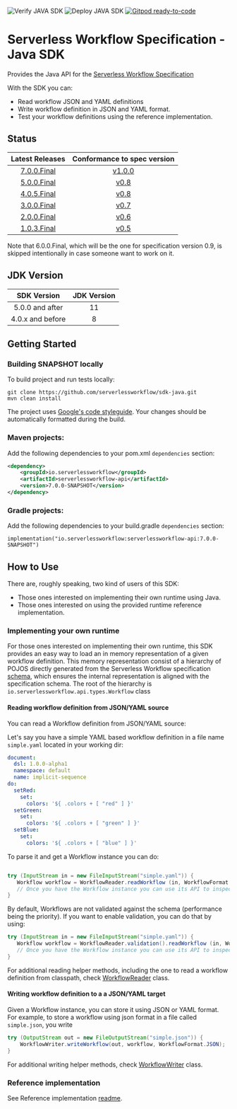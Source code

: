 ![Verify JAVA SDK](https://github.com/serverlessworkflow/sdk-java/workflows/Verify%20JAVA%20SDK/badge.svg)
![Deploy JAVA SDK](https://github.com/serverlessworkflow/sdk-java/workflows/Deploy%20JAVA%20SDK/badge.svg) [![Gitpod ready-to-code](https://img.shields.io/badge/Gitpod-ready--to--code-blue?logo=gitpod)](https://gitpod.io/#https://github.com/serverlessworkflow/sdk-java)

# Serverless Workflow Specification - Java SDK

Provides the Java API for the [Serverless Workflow Specification](https://github.com/serverlessworkflow/specification)

With the SDK you can:

* Read workflow JSON and YAML definitions
* Write workflow definition in JSON and YAML format. 
* Test your workflow definitions using the reference implementation. 


## Status

| Latest Releases | Conformance to spec version |
| :---: | :---: |
| [7.0.0.Final](https://github.com/serverlessworkflow/sdk-java/releases/tag/7.0.0.Final) | [v1.0.0](https://github.com/serverlessworkflow/specification/tree/1.0.x) |
| [5.0.0.Final](https://github.com/serverlessworkflow/sdk-java/releases/tag/5.0.0.Final) | [v0.8](https://github.com/serverlessworkflow/specification/tree/0.8.x) |
| [4.0.5.Final](https://github.com/serverlessworkflow/sdk-java/releases/tag/4.0.5.Final) | [v0.8](https://github.com/serverlessworkflow/specification/tree/0.8.x) |
| [3.0.0.Final](https://github.com/serverlessworkflow/sdk-java/releases/tag/3.0.0.Final) | [v0.7](https://github.com/serverlessworkflow/specification/tree/0.7.x) |
| [2.0.0.Final](https://github.com/serverlessworkflow/sdk-java/releases/tag/2.0.0.Final) | [v0.6](https://github.com/serverlessworkflow/specification/tree/0.6.x) |
| [1.0.3.Final](https://github.com/serverlessworkflow/sdk-java/releases/tag/1.0.3.Final) | [v0.5](https://github.com/serverlessworkflow/specification/tree/0.5.x) |

Note that 6.0.0.Final, which will be the one for specification version 0.9, is skipped intentionally in case someone want to work on it. 

## JDK Version

| SDK Version | JDK Version |
| :---: | :---: |
| 5.0.0 and after | 11 |
| 4.0.x and before | 8 | 

## Getting Started


### Building SNAPSHOT locally

To build project and run tests locally:

```
git clone https://github.com/serverlessworkflow/sdk-java.git
mvn clean install
```

The project uses [Google's code styleguide](https://google.github.io/styleguide/javaguide.html).
Your changes should be automatically formatted during the build.

### Maven projects:

Add the following dependencies to your pom.xml `dependencies` section:

```xml
<dependency>
    <groupId>io.serverlessworkflow</groupId>
    <artifactId>serverlessworkflow-api</artifactId>
    <version>7.0.0-SNAPSHOT</version>
</dependency>
```

### Gradle projects:

 Add the following dependencies to your build.gradle `dependencies` section:

```text
implementation("io.serverlessworkflow:serverlessworkflow-api:7.0.0-SNAPSHOT")
```

## How to Use 

There are, roughly speaking, two kind of users of this SDK:
 * Those ones interested on implementing their own runtime using Java.
 * Those ones interested on using the provided runtime reference implementation. 

### Implementing your own runtime 

For those ones interested on implementing their own runtime, this SDK provides an easy way to load an in memory representation of a given workflow definition.
This memory representation consist of a hierarchy of POJOS directly generated from the Serverless Workflow specification [schema](api/src/main/resources/schema/workflow.yaml), which ensures the internal representation is aligned with the specification schema. The root of the hierarchy is `io.serverlessworkflow.api.types.Workflow` class

#### Reading workflow definition from JSON/YAML source

You can read a Workflow definition from JSON/YAML source:

Let's say you have a simple YAML based workflow definition in a file name `simple.yaml` located in your working dir:

```yaml
document:
  dsl: 1.0.0-alpha1
  namespace: default
  name: implicit-sequence
do:
  setRed:
    set:
      colors: '${ .colors + [ "red" ] }'
  setGreen:
    set:
      colors: '${ .colors + [ "green" ] }'
  setBlue:
    set:
      colors: '${ .colors + [ "blue" ] }'

```

To parse it and get a Workflow instance you can do:

``` java

try (InputStream in = new FileInputStream("simple.yaml")) {
   Workflow workflow = WorkflowReader.readWorkflow (in, WorkflowFormat.YAML);
   // Once you have the Workflow instance you can use its API to inspect it
}
```
By default, Workflows are not validated against the schema (performance being the priority). If you want to enable validation, you can do that by using: 

``` java
try (InputStream in = new FileInputStream("simple.yaml")) {
   Workflow workflow = WorkflowReader.validation().readWorkflow (in, WorkflowFormat.YAML);
   // Once you have the Workflow instance you can use its API to inspect it
}
```

For additional reading helper methods, including the one to read a workflow definition from classpath, check [WorkflowReader](api/src/main/java/io/serverlessworkflow/api/WorkflowReader.java) class. 

#### Writing workflow definition to a a JSON/YAML target

Given a Workflow instance, you can store it using JSON or YAML format. 
For example, to store a workflow using json format in a file called `simple.json`, you write

``` java
try (OutputStream out = new FileOutputStream("simple.json")) {
    WorkflowWriter.writeWorkflow(out, workflow, WorkflowFormat.JSON);
}

```
For additional writing helper methods, check [WorkflowWriter](api/src/main/java/io/serverlessworkflow/api/WorkflowWriter.java) class. 

### Reference implementation
See Reference implementation [readme](impl/README.md). 

